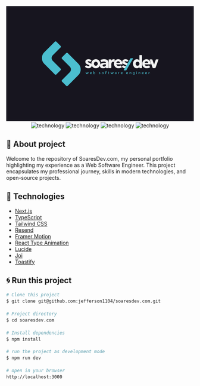 <div align="center" style="margin-bottom: 20px;">
  <div>
    <img src="./public/images/banner.png" alt="banner" />
  </div>

  <div align="center">
    <img alt="technology" src="https://img.shields.io/badge/Next-black?style=for-the-badge&logo=next.js&logoColor=white">
    <img alt="technology" src="https://img.shields.io/badge/TypeScript-007ACC?style=for-the-badge&logo=typescript&logoColor=white">
    <img alt="technology" src="https://img.shields.io/badge/Tailwind_CSS-38B2AC?style=for-the-badge&logo=tailwind-css&logoColor=white">
    <img alt="technology" src="https://img.shields.io/badge/ESLint-4B3263?style=for-the-badge&logo=eslint&logoColor=white">
  </div>
</div>

## :memo: About project

Welcome to the repository of SoaresDev.com, my personal portfolio highlighting my experience as a Web Software Engineer. This project encapsulates my professional journey, skills in modern technologies, and open-source projects.

## :rocket: Technologies

-   [Next.js](https://nextjs.org/)
-   [TypeScript](https://www.typescriptlang.org/)
-   [Tailwind CSS](https://tailwindcss.com/)
-   [Resend](https://resend.com/docs/introduction)
-   [Framer Motion](https://www.framer.com/motion/)
-   [React Type Animation](https://react-type-animation.netlify.app/)
-   [Lucide](https://lucide.dev/guide/packages/lucide-react)
-   [Joi](https://joi.dev/api/?v=17.12.2)
-   [Toastify](https://fkhadra.github.io/react-toastify/introduction/)

## :cyclone: Run this project

```bash
# Clone this project
$ git clone git@github.com:jefferson1104/soaresdev.com.git

# Project directory
$ cd soaresdev.com

# Install dependencies
$ npm install

# run the project as development mode
$ npm run dev

# open in your browser
http://localhost:3000
```
